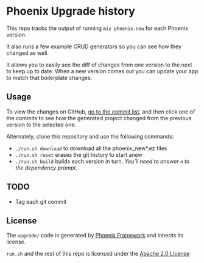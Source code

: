 # Phoenix Upgrade history

This repo tracks the output of running `mix phoenix.new` for each Phoenix version.

It also runs a few example CRUD generators so you can see how they changed as well.

It allows you to easily see the diff of changes from one version to the next to keep up to date. When a new version comes out you can update your app to match that boilerplate changes.

## Usage

To view the changes on GitHub, [go to the commit list](https://github.com/drewblas/phoenix_upgrades/commits/master), and then click one of the commits to see how the generated project changed from the previous version to the selected one.  

Alternately, clone this repository and use the following commands:

* `./run.sh download` to download all the phoenix_new*.ez files
* `./run.sh reset` erases the git history to start anew
* `./run.sh build` builds each version in turn.  _You'll need to answer `n` to the dependency prompt._

## TODO

* Tag each git commit

## License

The `upgrade/` code is generated by [Phoenix Framework](http://www.phoenixframework.org) and inherits
its license.

`run.sh` and the rest of this repo is licensed under the [Apache 2.0 License](http://www.apache.org/licenses/LICENSE-2.0)
